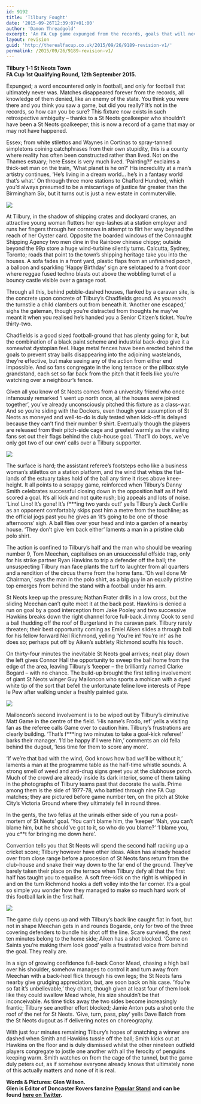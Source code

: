 ```yaml
---
id: 9192
title: 'Tilbury Fought'
date: '2015-09-26T12:39:07+01:00'
author: 'Damon Threadgold'
excerpt: 'An FA Cup game expunged from the records, goals that will never be recorded ... Tilbury 1-1 St Neots.'
layout: revision
guid: 'http://therealfacup.co.uk/2015/09/26/9189-revision-v1/'
permalink: /2015/09/26/9189-revision-v1/
---
```


**Tilbury 1-1 St Neots Town  
FA Cup 1st Qualifying Round, 12th September 2015.**

Expunged; a word encountered only in football, and only for football that ultimately never was. Matches disappeared forever from the records, all knowledge of them denied, like an enemy of the state. You think you were there and you think you saw a game, but did you really? It’s not in the records, so how can you be sure? This fixture now exists in such retrospective ambiguity – thanks to a St Neots goalkeeper who shouldn’t have been a St Neots goalkeeper, this is now a record of a game that may or may not have happened.

Essex; from white stilettos and Waynes in Cortinas to spray-tanned simpletons coining catchphrases from their own stupidity, this is a county where reality has often been constructed rather than lived. Not on the Thames estuary; here Essex is very much lived. ‘Painting?!’ exclaims a thick-set man on the train, ‘What planet is he on?’ His incredulity at a man’s artistry continues, ‘He’s living in a dream world… he’s in a fantasy world that’s what.’ On through three more stations to Chafford Hundred, which you’d always presumed to be a miscarriage of justice far greater than the Birmingham Six, but it turns out is just a new estate in commuterville.

![](https://lh3.googleusercontent.com/-Amwgloqd6jw/VgZ_roE3iYI/AAAAAAAAFnM/oLUHgabSmaw/s512-Ic42/IMG_9429.jpg)

At Tilbury, in the shadow of shipping crates and dockyard cranes, an attractive young woman flutters her eye-lashes at a station employer and runs her fingers through her cornrows in attempt to flirt her way beyond the reach of her Oyster card. Opposite the boarded windows of the Connaught Shipping Agency two men dine in the Rainbow chinese chippy; outside beyond the 99p store a huge wind-turbine silently turns. Calcutta, Sydney, Toronto; roads that point to the town’s shipping heritage take you into the houses. A sofa fades in a front yard, plastic flaps from an unfinished porch, a balloon and sparkling ‘Happy Birthday’ sign are selotaped to a front door where reggae fused techno blasts out above the wobbling turret of a bouncy castle visible over a garage roof.

Through all this, behind pebble-dashed houses, flanked by a caravan site, is the concrete upon concrete of Tilbury’s Chadfields ground. As you reach the turnstile a child clambers out from beneath it. ‘Another one escaped,’ sighs the gateman, though you’re distracted from thoughts he may’ve meant it when you realised he’s handed you a Senior Citizen’s ticket. You’re thirty-two.

Chadfields is a good sized football-ground that has plenty going for it, but the combination of a black paint scheme and industrial back-drop give it a somewhat dystopian feel. Huge metal fences have been erected behind the goals to prevent stray balls disappearing into the adjoining wastelands, they’re effective, but make seeing any of the action from either end impossible. And so fans congregate in the long terrace or the pillbox style grandstand, each set so far back from the pitch that it feels like you’re watching over a neighbour’s fence.

Given all you know of St Neots comes from a university friend who once infamously remarked ‘I went up north once, all the houses were joined together’, you’ve already unconsciously pitched this fixture as a class-war. And so you’re siding with the Dockers, even though your assumption of St Neots as moneyed and well-to-do is duly tested when kick-off is delayed because they can’t find their number 9 shirt. Eventually though the players are released from their pitch-side cage and greeted warmly as the visiting fans set out their flags behind the club-house goal. ‘That’ll do boys, we’ve only got two of our own’ calls over a Tilbury supporter.

![](https://lh3.googleusercontent.com/-GmawqyqxjJo/VgZ_rU-3YXI/AAAAAAAAFnU/3XkltlQPOII/s512-Ic42/IMG_9430%252520%2525281%252529.jpg)

The surface is hard; the assistant referee’s footsteps echo like a business woman’s stilettos on a station platform, and the wind that whips the flat-lands of the estuary takes hold of the ball any time it rises above knee-height. It all points to a scrappy game, reinforced when Tilbury’s Danny Smith celebrates successful closing down in the opposition half as if he’d scored a goal. It’s all kick and not quite rush; big appeals and lots of noise. ‘Lino! Lino! It’s gone! It’s f\*\*\*ing two yards out!’ yells Tilbury’s Jack Carlile as an opponent comfortably skips past him a metre from the touchline; as the official jogs past you he gives an ‘it’s going to be one of those afternoons’ sigh. A ball flies over your head and into a garden of a nearby house. ‘They don’t give ‘em back either’ laments a man in a pristine club polo shirt.

The action is confined to Tilbury’s half and the man who should be wearing number 9, Tom Meechan, capitalises on an unsuccessful offside trap, only for his strike partner Ryan Hawkins to trip a defender off the ball; the unsuspecting Tilbury man face plants the turf to laughter from all quarters and a rendition of the circus theme from the home fans. ‘Oh well done Mr Chairman,’ says the man in the polo shirt, as a big guy in an equally pristine top emerges from behind the stand with a football under his arm.

St Neots keep up the pressure; Nathan Frater drills in a low cross, but the sliding Meechan can’t quite meet it at the back post. Hawkins is denied a run on goal by a good interception from Jake Pooley and two successive Hawkins breaks down the right channel force full-back Jimmy Cook to send a ball thudding off the roof of Burgerland in the caravan park. Tilbury rarely threaten; their best opportunity coming as Emiel Aiken slides a through ball for his fellow forward Neil Richmond, yelling ‘You’re in! You’re in!’ as he does so; perhaps put off by Aiken’s subtlety Richmond scuffs his touch.

On thirty-four minutes the inevitable St Neots goal arrives; neat play down the left gives Connor Hall the opportunity to sweep the ball home from the edge of the area, leaving Tilbury’s ‘keeper – the brilliantly named Clarke Bogard – with no chance. The build-up brought the first telling involvement of giant St Neots winger Guy Mailoncon who sports a mohican with a dyed white tip of the sort that befell the unfortunate feline love interests of Pepe le Pew after walking under a freshly painted gate.

![](https://lh3.googleusercontent.com/-Va-O4xHOKDE/VgZ_s8Ac21I/AAAAAAAAFnk/DLZX3dQASk0/s512-Ic42/IMG_9523.jpg)

Mailoncon’s second involvement is to be wiped out by Tilbury’s diminutive Matt Game in the centre of the field. ‘His name’s Frodo, ref’ yells a visiting fan as the referee calls Game over to caution him. Tilbury’s frustrations are clearly building. ‘That’s f\*\*\*ing two minutes to take a goal-kick referee!’ barks their manager. ‘I’d be happy if I were him,’ comments an old fella behind the dugout, ’less time for them to score any more’.

‘If we’re that bad with the wind, God knows how bad we’ll be without it,’ laments a man at the programme table as the half-time whistle sounds. A strong smell of weed and anti-drug signs greet you at the clubhouse porch. Much of the crowd are already inside its dark interior, some of them taking in the photographs of Tilbury teams past that decorate the walls. Prime among them is the side of 1977-78, who battled through nine FA Cup matches; they are pictured before game number ten, on the pitch at Stoke City’s Victoria Ground where they ultimately fell in round three.

In the gents, the two fellas at the urinals either side of you run a post-mortem of St Neots’ goal. ‘You can’t blame him, the ‘keeper’ ‘Nah, you can’t blame him, but he should’ve got to it, so who do you blame?’ ‘I blame you, you c\*\*t for bringing me down here’.

Convention tells you that St Neots will spend the second half racking up a cricket score; Tilbury however have other ideas. Aiken has already headed over from close range before a procesion of St Neots fans return from the club-house and snake their way down to the far end of the ground. They’ve barely taken their place on the terrace when Tilbury defy all that the first half has taught you to equalise. A soft free-kick on the right is whipped in and on the turn Richmond hooks a deft volley into the far corner. It’s a goal so simple you wonder how they managed to make so much hard work of this football lark in the first half.

![](https://lh3.googleusercontent.com/--vWUIPCQZVs/VgZ_sqGrZhI/AAAAAAAAFnY/qd017eEr1do/s512-Ic42/IMG_9431.jpg)

The game duly opens up and with Tilbury’s back line caught flat in foot, but not in shape Meechan gets in and rounds Bogarde, only for two of the three covering defenders to bundle his shot off the line. Scare survived, the next ten minutes belong to the home side; Aiken has a shot blocked. ‘Come on Saints you’re making them look good’ yells a frustrated voice from behind the goal. They really are.

In a sign of growing confidence full-back Conor Mead, chasing a high ball over his shoulder, somehow manages to control it and turn away from Meechan with a back-heel flick through his own legs; the St Neots fans nearby give grudging appreciation, but, are soon back on his case. ‘You’re so fat it’s unbelievable,’ they chant, though given at least four of them look like they could swallow Mead whole, his size shouldn’t be that inconceivable. As time ticks away the two sides become increasingly frantic; Tilbury see another effort blocked; Jamie Anton puts a shot onto the roof of the net for St Neots. ‘Give, turn, pass, play’ yells Dave Batch from the St Neots dugout as if delivering notes on choreography.

With just four minutes remaining Tilbury’s hopes of snatching a winner are dashed when Smith and Hawkins tussle off the ball; Smith kicks out at Hawkins on the floor and is duly dismissed whilst the other nineteen outfield players congregate to jostle one another with all the ferocity of penguins keeping warm. Smith watches on from the cage of the tunnel, but the game duly peters out, as if somehow everyone already knows that ultimately none of this actually matters and none of it is real.

**Words &amp; Pictures: Glen Wilson.**  
 **Glen is Editor of Doncaster Rovers fanzine [Popular Stand](http://popularstand.wordpress.com/) and can be found [here on Twitter](https://twitter.com/vivarovers).**